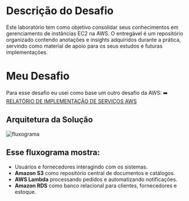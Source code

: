 # Descrição do Desafio

Este laboratório tem como objetivo consolidar seus conhecimentos em gerenciamento de instâncias EC2 na AWS. O entregável é um repositório organizado contendo anotações e insights adquiridos durante a prática, servindo como material de apoio para os seus estudos e futuras implementações.

# Meu Desafio

Para esse desafio eu usei como base um outro desafio da AWS:
➡️ [RELATÓRIO DE IMPLEMENTAÇÃO DE SERVIÇOS AWS](https://github.com/arodlima/bootcamp-challenges/blob/main/DIO/04_GFT-Start/relatorio.md)

## Arquitetura da Solução

![fluxograma]()

## Esse fluxograma mostra:

- Usuários e fornecedores interagindo com os sistemas.
- **Amazon S3** como repositório central de documentos e catálogos.
- **AWS Lambda** processando pedidos e automatizando notificações.
- **Amazon RDS** como banco relacional para clientes, fornecedores e estoque.
